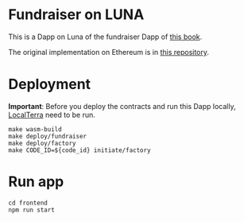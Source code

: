 # Fundraiser on LUNA
This is a Dapp on Luna of the fundraiser Dapp of [this book](https://www.oreilly.com/library/view/hands-on-smart-contract/9781492045250/).

The original implementation on Ethereum is in [this repository](https://github.com/RedSquirrelTech/hoscdev/tree/master/chapter-10%2B11).

# Deployment

__Important__: Before you deploy the contracts and run this Dapp locally, [LocalTerra](https://github.com/terra-money/LocalTerra) need to be run.

```shell
make wasm-build
make deploy/fundraiser
make deploy/factory
make CODE_ID=${code_id} initiate/factory
```

# Run app

```shell
cd frontend
npm run start
```